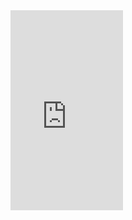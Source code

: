 <iframe src="https://appetize.io/embed/3x9yc6mu167gvq9c1442v2b6h4?device=nexus5&scale=50&autoplay=true&orientation=portrait&deviceColor=black&screenOnly=true&osVersion=4.4" width="180px" height="320px" frameborder="0" scrolling="no"></iframe>
